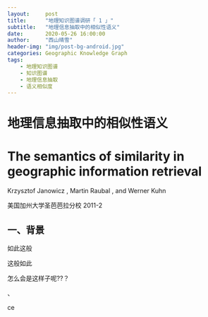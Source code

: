 ```yaml
---
layout:     post
title:      "地理知识图谱调研「 1 」"
subtitle:   "地理信息抽取中的相似性语义"
date:       2020-05-26 16:00:00
author:     "西山晴雪"
header-img: "img/post-bg-android.jpg"
categories: Geographic Knowledge Graph
tags:
    - 地理知识图谱
    - 知识图谱
    - 地理信息抽取
    - 语义相似度       
---
```




# 地理信息抽取中的相似性语义

# The semantics of similarity in geographic information retrieval

Krzysztof Janowicz , Martin Raubal , and Werner Kuhn

美国加州大学圣芭芭拉分校  2011-2 

## 一、背景



如此这般



这般如此









怎么会是这样子呢??？

、

ce